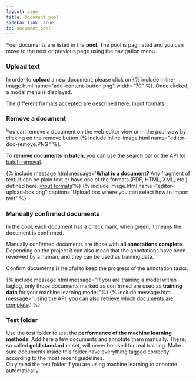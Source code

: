 ```yaml
---
layout: page
title: Document pool
sidebar_link: true
id: document_pool
---
```


<div class="two-third-col">
  <p>Your documents are listed in the <strong>pool</strong>. The pool is paginated and you can move to the next or previous page using the navigation menu.</p>
    <h3>Upload text</h3>
    <p>In order to <strong>upload</strong> a new document, please click on {% include inline-image.html name="add-content-button.png" width="70" %}. Once clicked, a modal menu is displayed.</p>
    <p>The different formats accepted are described here: <a href="/ioformats.html#input-formats">Input formats</a></p>
    <h3>Remove a document</h3>
    <p>You can remove a document on the web editor view or in the pool view by clicking on the remove button {% include inline-image.html name="editor-doc-remove.PNG" %}.</p>
    <p>To <strong>remove documents in batch</strong>, you can use the <a title="Search - web app" href="/search.html#remove-documents-in-batch">search bar</a> or the <a title="API - Delete" href="/API.html#delete-documents-delete">API for batch removal</a>.</p>
</div>
<div class="one-third-col">
  {% include message.html message='<strong>What is a document?</strong>&nbsp;Any fragment of text. It can be plain text or have one of the formats (PDF, HTML, XML, etc.) defined here: <a title="Input formats" href="https://github.com/tagtog/tagtog-doc/wiki/Input-File-Formats">input formats</a>'%}
  {% include image.html name="editor-upload-box.png" caption="Upload box where you can select how to import text" %}
</div>

<div class="two-third-col">
  <h3>Manually confirmed documents</h3>
  <p>In the pool, each document has a check mark, when green, it means the document is confirmed.</p>
  <p>Manually confirmed documents are those with <strong>all annotations complete</strong>. Depending on the project it can also mean that the annotations have been reviewed by a human, and they can be used as training data.</p>
  <p>Confirm documents is helpful to keep the progress of the annotation tasks.</p>
</div>

<div class="one-third-col">
  {% include message.html message="If you are training a model within tagtog, only those documents marked as confirmed are used as <strong>training data</strong> for your machine learning model."%}
  {% include message.html message='Using the API, you can also <a href="/API.html#search-documents-in-a-project-get">retrieve which documents are complete</a>.' %}
</div>

<div class="two-third-col">
  <h3>Test folder</h3>
  Use the test folder to test the <strong>performance of the machine learning methods</strong>. Add here a few documents and annotate them manually. These, so called <strong>gold standard</strong> or set, will never be used for real training. Make sure documents inside this folder have everything tagged correctly according to the most recent guidelines.
</div>

<div class="one-third-col">
  <div class="message">
    Only mind the test folder if you are using machine learning to annotate automatically.
  </div>
</div>

